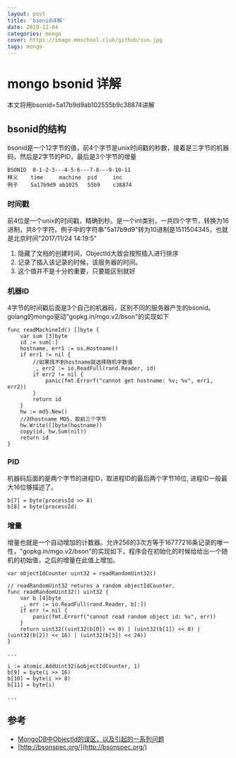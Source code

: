 ```yaml
---
layout: post
title: 'bsonid详解'
date: 2019-12-04
categories: mongo
cover: https://image.mmschool.club/github/sun.jpg
tags: mongo
---
```


# mongo bsonid 详解

本文将用bsonid=5a17b9d9ab102555b9c38874讲解

## bsonid的结构
bsonid是一个12字节的值，前4个字节是unix时间戳的秒数，接着是三字节的机器码，然后是2字节的PID，最后是3个字节的增量
```
BSONID  0-1-2-3---4-5-6---7-8---9-10-11
释义    time     machine  pid     inc
例子    5a17b9d9 ab1025   55b9    c38874
```
### 时间戳
前4位是一个unix的时间戳，精确到秒。是一个int类别，一共四个字节，转换为16进制，共8个字符。例子中的字符串"5a17b9d9"转为10进制是1511504345，也就是北京时间"2017/11/24 14:19:5"

1. 隐藏了文档的创建时间，ObjectId大致会按照插入进行排序
2. 记录了插入该记录的时候，该服务器的时间。
3. 这个值并不是十分的重要，只要能区别就好


### 机器ID
4字节的时间戳后面是3个自己的机器码，区别不同的服务器产生的bsonid。golang的mongo驱动"gopkg.in/mgo.v2/bson"的实现如下
```
func readMachineId() []byte {
	var sum [3]byte
	id := sum[:]
	hostname, err1 := os.Hostname()
	if err1 != nil {
        //如果找不到hostname就选择随机字数值
		_, err2 := io.ReadFull(rand.Reader, id)
		if err2 != nil {
			panic(fmt.Errorf("cannot get hostname: %v; %v", err1, err2))
		}
		return id
	}
	hw := md5.New()
    //对hostname MD5，取前三个字节
	hw.Write([]byte(hostname))
	copy(id, hw.Sum(nil))
	return id
}
```

### PID
机器码后面的是两个字节的进程ID，取进程ID的最后两个字节16位, 进程ID一般最大16位够描述了。
```
b[7] = byte(processId >> 8)
b[8] = byte(processId)
```


### 增量
增量也就是一个自动增加的计数器。允许256的3次方等于16777216条记录的唯一性，"gopkg.in/mgo.v2/bson"的实现如下，程序会在初始化的时候给给出一个随机的初始值，之后的增量在此值上增加。
```
var objectIdCounter uint32 = readRandomUint32()

// readRandomUint32 returns a random objectIdCounter.
func readRandomUint32() uint32 {
	var b [4]byte
	_, err := io.ReadFull(rand.Reader, b[:])
	if err != nil {
		panic(fmt.Errorf("cannot read random object id: %v", err))
	}
	return uint32((uint32(b[0]) << 0) | (uint32(b[1]) << 8) | (uint32(b[2]) << 16) | (uint32(b[3]) << 24))
}

...

i := atomic.AddUint32(&objectIdCounter, 1)
b[9] = byte(i >> 16)
b[10] = byte(i >> 8)
b[11] = byte(i)

...

```


## 参考
- [MongoDB中ObjectId的误区，以及引起的一系列问题](https://blog.csdn.net/xiamizy/article/details/41521025)
- [http://bsonspec.org/](http://bsonspec.org/)
